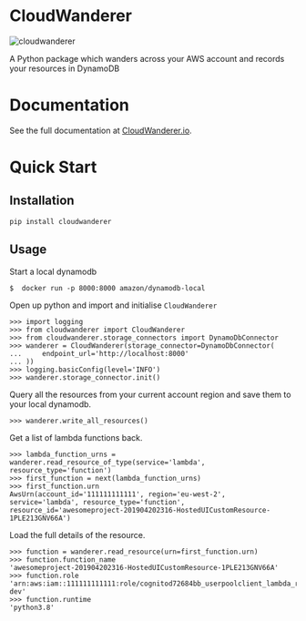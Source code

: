 # CloudWanderer

![cloudwanderer](https://user-images.githubusercontent.com/803607/101322139-7111b800-385e-11eb-9277-c6bf3a580987.png)

A Python package which wanders across your AWS account and records your resources in DynamoDB

# Documentation

See the full documentation at [CloudWanderer.io](https://wwww.cloudwanderer.io).

# Quick Start

## Installation

```
pip install cloudwanderer
```

## Usage

Start a local dynamodb

```
$  docker run -p 8000:8000 amazon/dynamodb-local
```

Open up python and import and initialise `CloudWanderer`

```
>>> import logging
>>> from cloudwanderer import CloudWanderer
>>> from cloudwanderer.storage_connectors import DynamoDbConnector
>>> wanderer = CloudWanderer(storage_connector=DynamoDbConnector(
...     endpoint_url='http://localhost:8000'
... ))
>>> logging.basicConfig(level='INFO')
>>> wanderer.storage_connector.init()
```

Query all the resources from your current account region and save them to your local dynamodb.

```
>>> wanderer.write_all_resources()
```

Get a list of lambda functions back.

```
>>> lambda_function_urns = wanderer.read_resource_of_type(service='lambda', resource_type='function')
>>> first_function = next(lambda_function_urns)
>>> first_function.urn
AwsUrn(account_id='111111111111', region='eu-west-2', service='lambda', resource_type='function', resource_id='awesomeproject-201904202316-HostedUICustomResource-1PLE213GNV66A')
```

Load the full details of the resource.

```
>>> function = wanderer.read_resource(urn=first_function.urn)
>>> function.function_name
'awesomeproject-201904202316-HostedUICustomResource-1PLE213GNV66A'
>>> function.role
'arn:aws:iam::111111111111:role/cognitod72684bb_userpoolclient_lambda_role-dev'
>>> function.runtime
'python3.8'
```
